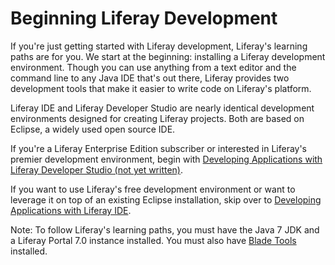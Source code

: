# Beginning Liferay Development

If you're just getting started with Liferay development, Liferay's learning
paths are for you. We start at the beginning: installing a Liferay development
environment. Though you can use anything from a text editor and the command
line to any Java IDE that's out there, Liferay provides two development tools
that make it easier to write code on Liferay's platform. 

Liferay IDE and Liferay Developer Studio are nearly identical development
environments designed for creating Liferay projects. Both are based on Eclipse,
a widely used open source IDE. 

If you're a Liferay Enterprise Edition subscriber or interested in Liferay's
premier development environment, begin with 
[Developing Applications with Liferay Developer Studio (not yet written)](/develop/learning-paths/mvc/-/knowledge_base/7-0/).

If you want to use Liferay's free development environment or want to leverage
it on top of an existing Eclipse installation, skip over to 
[Developing Applications with Liferay IDE](/develop/learning-paths/mvc/-/knowledge_base/6-2/developing-apps-with-liferay-ide). 

Note: To follow Liferay's learning paths, you must have the Java 7 JDK and a
Liferay Portal 7.0 instance installed. You must also have
[Blade Tools](https://dev.liferay.com/develop/tutorials/-/knowledge_base/7-0/introduction-to-blade-tools)
installed.
